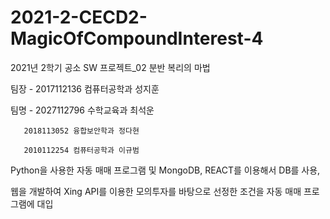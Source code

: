 # 2021-2-CECD2-MagicOfCompoundInterest-4

2021년 2학기 공소 SW 프로젝트_02 분반 복리의 마법

팀장 - 2017112136 컴퓨터공학과 성지훈 

팀명 - 2027112796 수학교육과 최석운

       2018113052 융합보안학과 정다현
       
       2010112254 컴퓨터공학과 이규범
       
Python을 사용한 자동 매매 프로그램 및 MongoDB, REACT를 이용해서 DB를 사용, 

웹을 개발하여 Xing API를 이용한 모의투자를 바탕으로 선정한 조건을 자동 매매 프로그램에 대입
